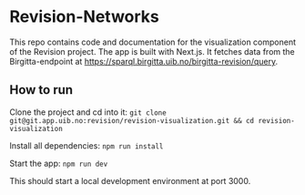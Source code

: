 # Revision-Networks

This repo contains code and documentation for the visualization component of the Revision project. The app is built with Next.js. It fetches data from the Birgitta-endpoint at https://sparql.birgitta.uib.no/birgitta-revision/query.

## How to run

Clone the project and cd into it:
`git clone git@git.app.uib.no:revision/revision-visualization.git && cd revision-visualization`

Install all dependencies:
`npm run install`

Start the app:
`npm run dev`

This should start a local development environment at port 3000.
